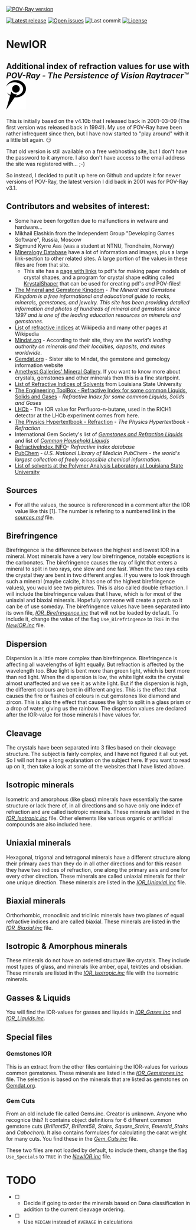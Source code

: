 [![POV-Ray version](https://img.shields.io/badge/POV--Ray-3.7-blue?style=plastic)](https://www.povray.org/)

[![Latest release](https://badgen.net/github/release/SvenErik1968/NewIOR)](https://github.com/SvenErik1968/NewIOR/releases)
[![Open issues](https://badgen.net/github/open-issues//SvenErik1968/NewIOR)](https://github.com/SvenErik1968/NewIOR/issues)
![Last commit](https://badgen.net/github/last-commit/SvenErik1968/NewIOR)
[![License](https://badgen.net/github/license/SvenErik1968/NewIOR)](https://github.com/SvenErik1968/NewIOR/blob/master/LICENSE)

# NewIOR
## Additional index of refraction values for use with _POV-Ray - The Persistence of Vision Raytracer™_ ![POV-Ray logo](./POVRay_logo.svg)
This is initially based on the v4.10b that I released back in 2001-03-09 (The first version was released back in 1994!). My use of POV-Ray have been rather infrequent since then, but I have now started to "play around" with it a little bit again. :smirk:

That old version is still available on a free webhosting site, but I don't have the password to it anymore. I also don't have access to the email address the site was registered with… ;-)

So instead, I decided to put it up here on Github and update it for newer versions of POV-Ray, the latest version I did back in 2001 was for POV-Ray v3.1.

## Contributors and websites of interest:
- Some have been forgotten due to malfunctions in wetware and hardware…
- Mikhail Elashkin  from the Independent Group "Developing Games Software", Russia, Moscow
- Sigmund Kyrre Aas (was a student at NTNU, Trondheim, Norway)
- [Mineralogy Database](http://www.webmineral.com/) have a lot of information and images, plus a large link-section to other related sites. A large portion of the values in these files are from that site.
  - This site has a [page with links](http://www.webmineral.com/help/Forms.shtml) to pdf's for making paper models of crystal shapes, and a program for crystal shape editing called [KrystalShaper](http://www.jcrystal.com/products/krystalshaper/) that can be used for creating pdf's _and_ POV-files! 
- [The Mineral and Gemstone Kingdom](http://www.minerals.net/) - *The Mineral and Gemstone Kingdom is a free informational and educational guide to rocks, minerals, gemstones, and jewelry. This site has been providing detailed information and photos of hundreds of mineral and gemstone since 1997 and is one of the leading education resources on minerals and gemstones.*
- [List of refractive indices](https://en.wikipedia.org/wiki/List_of_refractive_indices) at Wikipedia and many other pages at Wikipedia
- [Mindat.org](https://www.mindat.org/) - According to their site, they are *the world’s leading authority on minerals and their localities, deposits, and mines worldwide*.
- [Gemdat.org](https://www.gemdat.org/) - Sister site to Mindat, the gemstone and gemology information website
- [Amethyst Galleries' Mineral Gallery](http://www.galleries.com/). If you want to know more about crystals, gemstones and other minerals then this is a fine startpoint.
- [List of Refractive Indices of Solvents](http://macro.lsu.edu/HowTo/solvents/Refractive%20Index.htm) from Louisiana State University
- [The Engineering ToolBox - Refractive Index for some common Liquids, Solids and Gases](https://www.engineeringtoolbox.com/refractive-index-d_1264.html) - *Refractive Index for some common Liquids, Solids and Gases*
- [LHCb](https://twiki.cern.ch/twiki/bin/view/LHCb/C4F10) - The IOR value for Perfluoro-n-butane, used in the RICH1 detector at the LHCb experiment comes from here.
- [The Physics Hypertextbook - Refraction](https://physics.info/refraction/) - *The Physics Hypertextbook - Refraction*
- International Gem Society's list of [*Gemstones and Refraction Liquids*](https://www.gemsociety.org/article/gemstones-refraction-liquids/) and list of [*Common Household Liquids*](https://www.gemsociety.org/article/refractive-index-list-of-common-household-liquids/)
- [RefractiveIndex.INFO](https://refractiveindex.info/)- *Refractive index database*
- [PubChem](https://pubchem.ncbi.nlm.nih.gov/) - *U.S. National Library of Medicin PubChem - the world's largest collection of freely accessible chemical information.*
- [List of solvents at the Polymer Analysis Laboratory at Louisiana State University](http://macro.lsu.edu/HowTo/solvents/Refractive%20Index.htm)

## Sources
- For all the values, the source is refererenced in a comment after the IOR value like this [1]. The number is refering to a numbered link in the [*sources.md*](./sources.md) file.

## Birefringence
Birefringence is the difference between the highest and lowest IOR in a mineral. Most minerals have a very low birefringence, notable exceptions is the carbonates. The birefringence causes the ray of light that enters a mineral to split in two rays, one slow and one fast. When the two rays exits the crystal they are bent in two different angles. If you were to look through such a mineral (maybe calcite, it has one of the highest birefringence values), you would see two pictures. This is also called double refraction. I will include the birefringence values that I have, which is for most of the uniaxial and biaxial minerals. Hopefully someone will create a patch so it can be of use someday. The birefringence values have been separated into its own file, [*IOR_Birefringence.inc*](./IOR_Birefringence.inc) that will not be loaded by default. To include it, change the value of the flag `Use_Birefringence` to `TRUE` in the [*NewIOR.inc*](./NewIOR.inc) file.

## Dispersion
Dispersion is a little more complex than birefringence. Birefringence is affecting all wavelengths of light equally. But refraction is affected by the wavelength too. Blue light is bent more than green light, which is bent more than red light. When the dispersion is low, the white light exits the crystal almost unaffected and we see it as white light. But if the dispersion is high, the different colours are bent in different angles. This is the effect that causes the fire or flashes of colours in cut gemstones like diamond and zircon. This is also the effect that causes the light to split in a glass prism or a drop of water, giving us the rainbow. The dispersion values are declared after the IOR-value for those minerals I have values for.

## Cleavage
The crystals have been separated into 3 files based on their cleavage structure. The subject is fairly complex, and I have not figured it all out yet. So I will not have a long explanation on the subject here. If you want to read up on it, then take a look at some of the websites that I have listed above.

## Isotropic minerals
Isometric and amorphous (like glass) minerals have essentially the same structure or lack there of, in all directions and so have only one index of refraction and are called isotropic minerals. These minerals are listed in the [*IOR_Isotropic.inc*](./IOR_Isotropic.inc) file. Other elements like various organic or artificial compounds are also included here.

## Uniaxial minerals
Hexagonal, trigonal and tetragonal minerals have a different structure along their primary axes than they do in all other directions and for this reason they have two indices of refraction, one along the primary axis and one for every other direction. These minerals are called uniaxial minerals for their one unique direction. These minerals are listed in the [*IOR_Uniaxial.inc*](./IOR_Uniaxial.inc) file.

## Biaxial minerals
Orthorhombic, monoclinic and triclinic minerals have two planes of equal refractive indices and are called biaxial. These minerals are listed in the [*IOR_Biaxial.inc*](./IOR_Biaxial.inc) file.

## Isotropic & Amorphous minerals
These minerals do not have an ordered structure like crystals. They include most types of glass, and minerals like amber, opal, tektites and obsidian. These minerals are listed in the [*IOR_Isotropic.inc*](./IOR_Isotropic.inc) file with the isometric minerals.

## Gasses & Liquids
You will find the IOR-values for gasses and liquids in [*IOR_Gases.inc*](./IOR_Gases.inc) and [*IOR_Liquids.inc*](./IOR_Liquids.inc).

## Special files
### Gemstones IOR
This is an extract from the other files containing the IOR-values for various common gemstones. These minerals are listed in the [*IOR_Gemstones.inc*](./Special/IOR_Gemstones.inc) file. The selection is based on the minerals that are listed as gemstones on [Gemdat.org](https://www.gemdat.org).

### Gem Cuts
From an old include file called Gems.inc. Creator is unknown. Anyone who recognice this? It contains object definitions for 6 different common gemstone cuts (*Brillant57*, *Brillant58*, *Stairs*, *Square_Stairs*, *Emerald_Stairs* and *Cabochon*). It also contains formulaes for calculating the carat weight for many cuts. You find these in the [*Gem_Cuts.inc*](./Special/Gem_Cuts.inc) file.

These two files are not loaded by default, to include them, change the flag `Use_Specials` to `TRUE` in the [*NewIOR.inc*](./NewIOR.inc) file.

# TODO
- [ ] - Decide if going to order the minerals based on Dana classification in addition to the current cleavage ordering.
- [ ] - Use `MEDIAN` instead of `AVERAGE` in calculations
